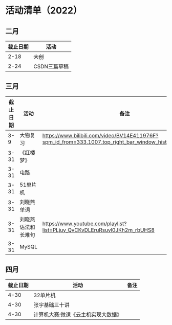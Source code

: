 # 活动清单（2022）

## 二月

| 截止日期 | 活动         |
|----------|--------------|
| 2-18     | ~~大创~~     |
| 2-24     | CSDN三篇草稿 |

## 三月

| 截止日期 | 活动               | 备注                                                                                                        |
|----------|--------------------|-------------------------------------------------------------------------------------------------------------|
| 3-9      | 大物复习           | https://www.bilibili.com/video/BV14E411976F?spm_id_from=333.1007.top_right_bar_window_history.content.click |
| 3-31     | 《红楼梦》         |
| 3-31     | 电路               |
| 3-31     | 51单片机           |
| 3-31     | 刘晓燕单词         |                                                                                                             |
| 3-31     | 刘晓燕语法和长难句 | https://www.youtube.com/playlist?list=PLjuy_QvCKvDLEruRsuvl0JKh2m_rbUHS8                                    |
| 3-31     | MySQL              |                                                                                                             |

## 四月

| 截止日期 | 活动                                | 备注 |
|----------|-------------------------------------|------|
| 4-30     | 32单片机                            |      |
| 4-30     | 张宇基础三十讲                      |      |
| 4-30     | 计算机大赛:微课《云主机实现大数据》 |      |
